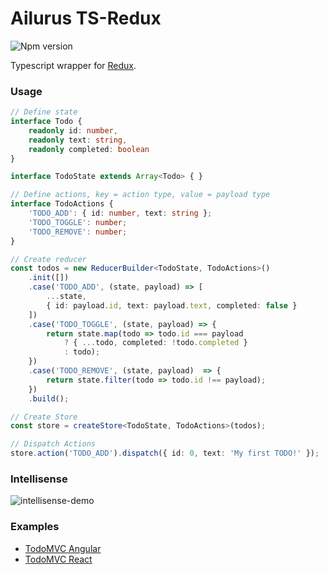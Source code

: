 # Ailurus TS-Redux

![Npm version](https://img.shields.io/npm/v/@ailurus/ts-redux.svg)

Typescript wrapper for [Redux](https://github.com/reactjs/redux).

### Usage
```ts
// Define state
interface Todo {
    readonly id: number,
    readonly text: string,
    readonly completed: boolean
}

interface TodoState extends Array<Todo> { }

// Define actions, key = action type, value = payload type
interface TodoActions {
    'TODO_ADD': { id: number, text: string };
    'TODO_TOGGLE': number;
    'TODO_REMOVE': number;
}

// Create reducer
const todos = new ReducerBuilder<TodoState, TodoActions>()
    .init([])
    .case('TODO_ADD', (state, payload) => [
        ...state,
        { id: payload.id, text: payload.text, completed: false }
    ])
    .case('TODO_TOGGLE', (state, payload) => {
        return state.map(todo => todo.id === payload
            ? { ...todo, completed: !todo.completed }
            : todo);
    })
    .case('TODO_REMOVE', (state, payload)  => {
        return state.filter(todo => todo.id !== payload);
    })
    .build();

// Create Store
const store = createStore<TodoState, TodoActions>(todos);

// Dispatch Actions
store.action('TODO_ADD').dispatch({ id: 0, text: 'My first TODO!' });
```

### Intellisense

![intellisense-demo](images/intellisense-demo.gif)

### Examples
* [TodoMVC Angular](https://github.com/ngfk/todomvc-angular-ts-redux)
* [TodoMVC React](https://github.com/ngfk/todomvc-react-ts-redux)
